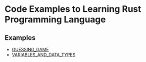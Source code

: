 # Code Examples to Learning Rust Programming Language

## Examples

- [GUESSING_GAME](./GUESSING_GAME/)
- [VARIABLES_AND_DATA_TYPES](./VARIABLES_AND_DATA_TYPES/)
